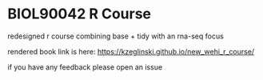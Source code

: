 # BIOL90042 R Course
redesigned r course combining base + tidy with an rna-seq focus

rendered book link is here: https://kzeglinski.github.io/new_wehi_r_course/

if you have any feedback please open an issue

 
